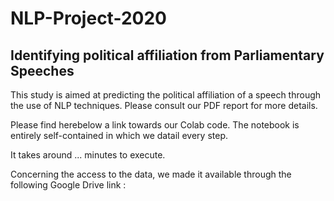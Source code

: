 # NLP-Project-2020

## Identifying political affiliation from Parliamentary Speeches

This study is aimed at predicting the political affiliation of a speech through the use of NLP techniques. Please consult our PDF report for more details.


Please find herebelow a link towards our Colab code. The notebook is entirely self-contained in which we datail every step.

It takes around ... minutes to execute. 

Concerning the access to the data, we made it available through the following Google Drive link :


